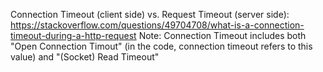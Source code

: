 Connection Timeout (client side) vs. Request Timeout (server side):
https://stackoverflow.com/questions/49704708/what-is-a-connection-timeout-during-a-http-request
Note: Connection Timeout includes both "Open Connection Timout" (in the code, connection timeout refers to this value) and "(Socket) Read Timeout" 
